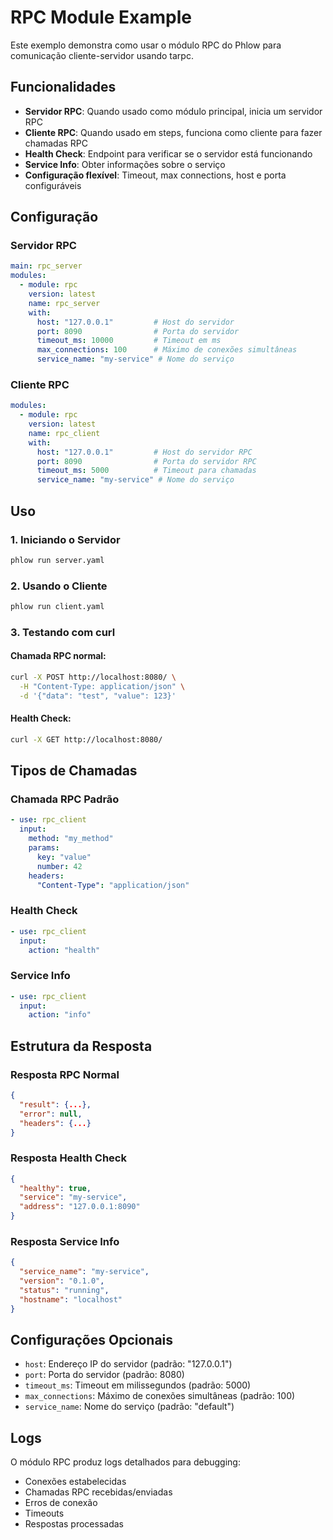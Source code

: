 # RPC Module Example

Este exemplo demonstra como usar o módulo RPC do Phlow para comunicação cliente-servidor usando tarpc.

## Funcionalidades

- **Servidor RPC**: Quando usado como módulo principal, inicia um servidor RPC
- **Cliente RPC**: Quando usado em steps, funciona como cliente para fazer chamadas RPC
- **Health Check**: Endpoint para verificar se o servidor está funcionando
- **Service Info**: Obter informações sobre o serviço
- **Configuração flexível**: Timeout, max connections, host e porta configuráveis

## Configuração

### Servidor RPC

```yaml
main: rpc_server
modules:
  - module: rpc
    version: latest
    name: rpc_server
    with:
      host: "127.0.0.1"         # Host do servidor
      port: 8090                # Porta do servidor
      timeout_ms: 10000         # Timeout em ms
      max_connections: 100      # Máximo de conexões simultâneas
      service_name: "my-service" # Nome do serviço
```

### Cliente RPC

```yaml
modules:
  - module: rpc
    version: latest
    name: rpc_client
    with:
      host: "127.0.0.1"         # Host do servidor RPC
      port: 8090                # Porta do servidor RPC
      timeout_ms: 5000          # Timeout para chamadas
      service_name: "my-service" # Nome do serviço
```

## Uso

### 1. Iniciando o Servidor

```bash
phlow run server.yaml
```

### 2. Usando o Cliente

```bash
phlow run client.yaml
```

### 3. Testando com curl

#### Chamada RPC normal:
```bash
curl -X POST http://localhost:8080/ \
  -H "Content-Type: application/json" \
  -d '{"data": "test", "value": 123}'
```

#### Health Check:
```bash
curl -X GET http://localhost:8080/
```

## Tipos de Chamadas

### Chamada RPC Padrão

```yaml
- use: rpc_client
  input:
    method: "my_method"
    params:
      key: "value"
      number: 42
    headers:
      "Content-Type": "application/json"
```

### Health Check

```yaml
- use: rpc_client
  input:
    action: "health"
```

### Service Info

```yaml
- use: rpc_client
  input:
    action: "info"
```

## Estrutura da Resposta

### Resposta RPC Normal
```json
{
  "result": {...},
  "error": null,
  "headers": {...}
}
```

### Resposta Health Check
```json
{
  "healthy": true,
  "service": "my-service",
  "address": "127.0.0.1:8090"
}
```

### Resposta Service Info
```json
{
  "service_name": "my-service",
  "version": "0.1.0",
  "status": "running",
  "hostname": "localhost"
}
```

## Configurações Opcionais

- `host`: Endereço IP do servidor (padrão: "127.0.0.1")
- `port`: Porta do servidor (padrão: 8080)
- `timeout_ms`: Timeout em milissegundos (padrão: 5000)
- `max_connections`: Máximo de conexões simultâneas (padrão: 100)
- `service_name`: Nome do serviço (padrão: "default")

## Logs

O módulo RPC produz logs detalhados para debugging:

- Conexões estabelecidas
- Chamadas RPC recebidas/enviadas
- Erros de conexão
- Timeouts
- Respostas processadas
